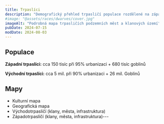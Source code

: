 ```yaml
---
title: Trpaslíci
description: "Demografický přehled trpasličí populace rozdělené na západní a východní klany včetně goblinských společenství"
#image: "@assets/races/dwarves/cover.jpg"
imageAlt: "Podrobná mapa trpasličích podzemních měst a klanových území"
pubDate: 2024-07-15
modDate: 2024-08-03
---
```

## Populace

**Západní trpaslíci:** cca 150 tisíc při 95% urbanizaci + 680 tisíc goblinů

**Východní trpaslíci:** cca 5 mil. při 90% urbanizaci + 26 mil. Goblinů

## Mapy

- Kulturní mapa
- Geografická mapa
- Východotrpasličí (klany, města, infrastruktura)
- Západotrpasličí (klany, města, infrastruktura)---

